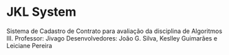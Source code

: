 # JKL System
Sistema de Cadastro de Contrato para avaliação da disciplina de Algoritmos III.
Professor: Jivago
Desenvolvedores: João G. Silva, Keslley Guimarães e Leiciane Pereira
